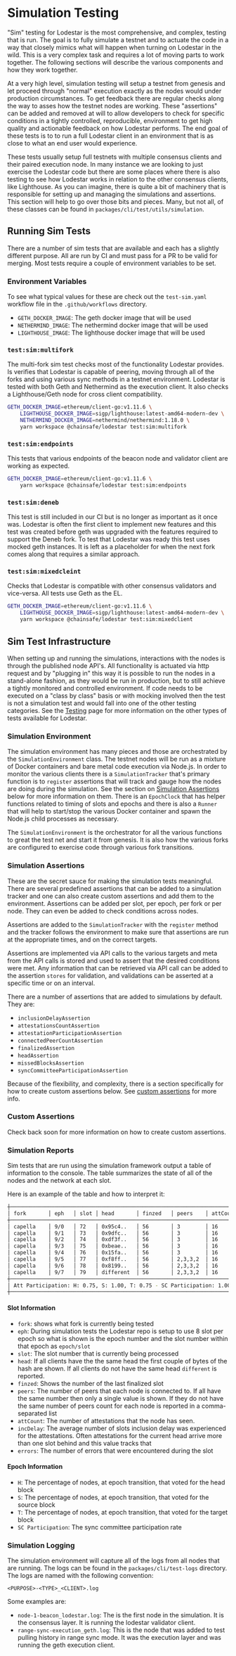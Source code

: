 # Simulation Testing

"Sim" testing for Lodestar is the most comprehensive, and complex, testing that is run. The goal is to fully simulate a testnet and to actuate the code in a way that closely mimics what will happen when turning on Lodestar in the wild. This is a very complex task and requires a lot of moving parts to work together. The following sections will describe the various components and how they work together.

At a very high level, simulation testing will setup a testnet from genesis and let proceed through "normal" execution exactly as the nodes would under production circumstances. To get feedback there are regular checks along the way to asses how the testnet nodes are working. These "assertions" can be added and removed at will to allow developers to check for specific conditions in a tightly controlled, reproducible, environment to get high quality and actionable feedback on how Lodestar performs. The end goal of these tests is to to run a full Lodestar client in an environment that is as close to what an end user would experience.

These tests usually setup full testnets with multiple consensus clients and their paired execution node. In many instance we are looking to just exercise the Lodestar code but there are some places where there is also testing to see how Lodestar works in relation to the other consensus clients, like Lighthouse. As you can imagine, there is quite a bit of machinery that is responsible for setting up and managing the simulations and assertions. This section will help to go over those bits and pieces. Many, but not all, of these classes can be found in `packages/cli/test/utils/simulation`.

## Running Sim Tests

There are a number of sim tests that are available and each has a slightly different purpose. All are run by CI and must pass for a PR to be valid for merging. Most tests require a couple of environment variables to be set.

### Environment Variables

To see what typical values for these are check out the `test-sim.yaml` workflow file in the `.github/workflows` directory.

- `GETH_DOCKER_IMAGE`: The geth docker image that will be used
- `NETHERMIND_IMAGE`: The nethermind docker image that will be used
- `LIGHTHOUSE_IMAGE`: The lighthouse docker image that will be used

### `test:sim:multifork`

The multi-fork sim test checks most of the functionality Lodestar provides. Is verifies that Lodestar is capable of peering, moving through all of the forks and using various sync methods in a testnet environment. Lodestar is tested with both Geth and Nethermind as the execution client. It also checks a Lighthouse/Geth node for cross client compatibility.

```sh
GETH_DOCKER_IMAGE=ethereum/client-go:v1.11.6 \
    LIGHTHOUSE_DOCKER_IMAGE=sigp/lighthouse:latest-amd64-modern-dev \
    NETHERMIND_DOCKER_IMAGE=nethermind/nethermind:1.18.0 \
    yarn workspace @chainsafe/lodestar test:sim:multifork
```

### `test:sim:endpoints`

This tests that various endpoints of the beacon node and validator client are working as expected.

```sh
GETH_DOCKER_IMAGE=ethereum/client-go:v1.11.6 \
    yarn workspace @chainsafe/lodestar test:sim:endpoints
```

### `test:sim:deneb`

This test is still included in our CI but is no longer as important as it once was. Lodestar is often the first client to implement new features and this test was created before geth was upgraded with the features required to support the Deneb fork. To test that Lodestar was ready this test uses mocked geth instances. It is left as a placeholder for when the next fork comes along that requires a similar approach.

### `test:sim:mixedcleint`

Checks that Lodestar is compatible with other consensus validators and vice-versa. All tests use Geth as the EL.

```sh
GETH_DOCKER_IMAGE=ethereum/client-go:v1.11.6 \
    LIGHTHOUSE_DOCKER_IMAGE=sigp/lighthouse:latest-amd64-modern-dev \
    yarn workspace @chainsafe/lodestar test:sim:mixedclient
```

## Sim Test Infrastructure

When setting up and running the simulations, interactions with the nodes is through the published node API's. All functionality is actuated via http request and by "plugging in" this way it is possible to run the nodes in a stand-alone fashion, as they would be run in production, but to still achieve a tightly monitored and controlled environment. If code needs to be executed on a "class by class" basis or with mocking involved then the test is not a simulation test and would fall into one of the other testing categories. See the [Testing](../testing.md) page for more information on the other types of tests available for Lodestar.

### Simulation Environment

The simulation environment has many pieces and those are orchestrated by the `SimulationEnvironment` class. The testnet nodes will be run as a mixture of Docker containers and bare metal code execution via Node.js. In order to monitor the various clients there is a `SimulationTracker` that's primary function is to `register` assertions that will track and gauge how the nodes are doing during the simulation. See the section on [Simulation Assertions](#simulation-assertions) below for more information on them. There is an `EpochClock` that has helper functions related to timing of slots and epochs and there is also a `Runner` that will help to start/stop the various Docker container and spawn the Node.js child processes as necessary.

The `SimulationEnvironment` is the orchestrator for all the various functions to great the test net and start it from genesis. It is also how the various forks are configured to exercise code through various fork transitions.

### Simulation Assertions

These are the secret sauce for making the simulation tests meaningful. There are several predefined assertions that can be added to a simulation tracker and one can also create custom assertions and add them to the environment. Assertions can be added per slot, per epoch, per fork or per node. They can even be added to check conditions across nodes.

Assertions are added to the `SimulationTracker` with the `register` method and the tracker follows the environment to make sure that assertions are run at the appropriate times, and on the correct targets.

Assertions are implemented via API calls to the various targets and meta from the API calls is stored and used to assert that the desired conditions were met. Any information that can be retrieved via API call can be added to the assertion `stores` for validation, and validations can be asserted at a specific time or on an interval.

There are a number of assertions that are added to simulations by default. They are:

- `inclusionDelayAssertion`
- `attestationsCountAssertion`
- `attestationParticipationAssertion`
- `connectedPeerCountAssertion`
- `finalizedAssertion`
- `headAssertion`
- `missedBlocksAssertion`
- `syncCommitteeParticipationAssertion`

Because of the flexibility, and complexity, there is a section specifically for how to create custom assertions below. See [custom assertions](#custom-assertions) for more info.

### Custom Assertions

Check back soon for more information on how to create custom assertions.

### Simulation Reports

Sim tests that are run using the simulation framework output a table of information to the console. The table summarizes the state of all of the nodes and the network at each slot.

Here is an example of the table and how to interpret it:

```sh
┼─────────────────────────────────────────────────────────────────────────────────────────────────┼
│ fork       │ eph   │ slot │ head       │ finzed   │ peers    │ attCount │ incDelay │ errors     │
┼─────────────────────────────────────────────────────────────────────────────────────────────────┼
│ capella    │ 9/0   │ 72   │ 0x95c4..   │ 56       │ 3        │ 16       │ 1.00     │ 0          │
│ capella    │ 9/1   │ 73   │ 0x9dfc..   │ 56       │ 3        │ 16       │ 1.00     │ 0          │
│ capella    │ 9/2   │ 74   │ 0xdf3f..   │ 56       │ 3        │ 16       │ 1.00     │ 0          │
│ capella    │ 9/3   │ 75   │ 0xbeae..   │ 56       │ 3        │ 16       │ 1.00     │ 0          │
│ capella    │ 9/4   │ 76   │ 0x15fa..   │ 56       │ 3        │ 16       │ 1.00     │ 0          │
│ capella    │ 9/5   │ 77   │ 0xf8ff..   │ 56       │ 2,3,3,2  │ 16       │ 1.00     │ 0          │
│ capella    │ 9/6   │ 78   │ 0x8199..   │ 56       │ 2,3,3,2  │ 16       │ 1.20     │ 0          │
│ capella    │ 9/7   │ 79   │ different  │ 56       │ 2,3,3,2  │ 16       │ 1.50     │ 2          │
┼─────────────────────────────────────────────────────────────────────────────────────────────────┼
│ Att Participation: H: 0.75, S: 1.00, T: 0.75 - SC Participation: 1.00                           │
┼─────────────────────────────────────────────────────────────────────────────────────────────────┼
```

#### Slot Information

- `fork`: shows what fork is currently being tested
- `eph`: During simulation tests the Lodestar repo is setup to use 8 slot per epoch so what is shown is the epoch number and the slot number within that epoch as `epoch/slot`
- `slot`: The slot number that is currently being processed
- `head`: If all clients have the the same head the first couple of bytes of the hash are shown. If all clients do not have the same head `different` is reported.
- `finzed`: Shows the number of the last finalized slot
- `peers`: The number of peers that each node is connected to. If all have the same number then only a single value is shown. If they do not have the same number of peers count for each node is reported in a comma-separated list
- `attCount`: The number of attestations that the node has seen.
- `incDelay`: The average number of slots inclusion delay was experienced for the attestations. Often attestations for the current head arrive more than one slot behind and this value tracks that
- `errors`: The number of errors that were encountered during the slot

#### Epoch Information

- `H`: The percentage of nodes, at epoch transition, that voted for the head block
- `S`: The percentage of nodes, at epoch transition, that voted for the source block
- `T`: The percentage of nodes, at epoch transition, that voted for the target block
- `SC Participation`: The sync committee participation rate

### Simulation Logging

The simulation environment will capture all of the logs from all nodes that are running. The logs can be found in the `packages/cli/test-logs` directory. The logs are named with the following convention:

`<PURPOSE>-<TYPE>_<CLIENT>.log`

Some examples are:

- `node-1-beacon_lodestar.log`: The is the first node in the simulation. It is the consensus layer. It is running the lodestar validator client.
- `range-sync-execution_geth.log`: This is the node that was added to test pulling history in range sync mode. It was the execution layer and was running the geth execution client.
